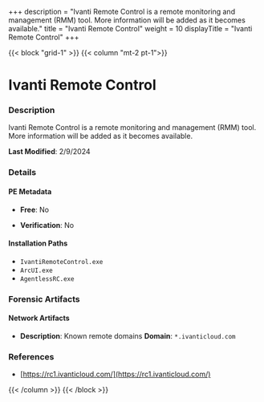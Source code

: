 +++
description = "Ivanti Remote Control is a remote monitoring and management (RMM) tool. More information will be added as it becomes available."
title = "Ivanti Remote Control"
weight = 10
displayTitle = "Ivanti Remote Control"
+++


{{< block "grid-1" >}}
{{< column "mt-2 pt-1">}}

# Ivanti Remote Control


### Description

Ivanti Remote Control is a remote monitoring and management (RMM) tool. More information will be added as it becomes available.



**Last Modified**: 2/9/2024

### Details


#### PE Metadata


- **Free**: No

- **Verification**: No




#### Installation Paths
- `IvantiRemoteControl.exe`
- `ArcUI.exe`
- `AgentlessRC.exe`

### Forensic Artifacts




#### Network Artifacts

- **Description**: Known remote domains
  **Domain**: `*.ivanticloud.com`





### References
- [https://rc1.ivanticloud.com/](https://rc1.ivanticloud.com/)



{{< /column >}}
{{< /block >}}
